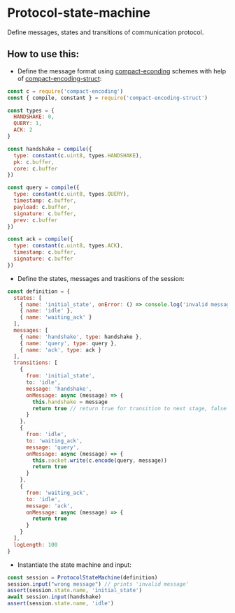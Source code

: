 # Protocol-state-machine

Define messages, states and transitions of communication protocol.

## How to use this:

- Define the message format using [compact-econding](https://www.npmjs.com/package/compact-encoding) schemes with help of [compact-encoding-struct](https://www.npmjs.com/package/compact-encoding-struct):

``` js
const c = require('compact-encoding')
const { compile, constant } = require('compact-encoding-struct')

const types = {
  HANDSHAKE: 0,
  QUERY: 1,
  ACK: 2
}

const handshake = compile({
  type: constant(c.uint8, types.HANDSHAKE),
  pk: c.buffer,
  core: c.buffer
})

const query = compile({
  type: constant(c.uint8, types.QUERY),
  timestamp: c.buffer,
  payload: c.buffer,
  signature: c.buffer,
  prev: c.buffer
})

const ack = compile({
  type: constant(c.uint8, types.ACK),
  timestamp: c.buffer,
  signature: c.buffer
})
```

- Define the states, messages and trasitions of the session:

``` js
const definition = {
  states: [
    { name: 'initial_state', onError: () => console.log('invalid message') }, // first state is always inital state of the machine
    { name: 'idle' },
    { name: 'waiting_ack' }
  ],
  messages: [
    { name: 'handshake', type: handshake },
    { name: 'query', type: query },
    { name: 'ack', type: ack }
  ],
  transitions: [
    {
      from: 'initial_state',
      to: 'idle',
      message: 'handshake',
      onMessage: async (message) => {
        this.handshake = message
        return true // return true for transition to next stage, false would stop the transition
      }
    },
    {
      from: 'idle',
      to: 'waiting_ack',
      message: 'query',
      onMessage: async (message) => {
        this.socket.write(c.encode(query, message))
        return true
      }
    },
    {
      from: 'waiting_ack',
      to: 'idle',
      message: 'ack',
      onMessage: async (message) => {
        return true
      }
    }
  ],
  logLength: 100
}
```

- Instantiate the state machine and input:

``` js
const session = ProtocolStateMachine(definition)
session.input("wrong message") // prints 'invalid message'
assert(session.state.name, 'initial_state')
await session.input(handshake)
assert(session.state.name, 'idle')
```
